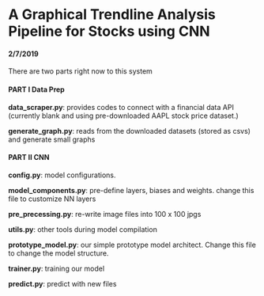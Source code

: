 # A Graphical Trendline Analysis Pipeline for Stocks using CNN


#### 2/7/2019

There are two parts right now to this system
#### PART I Data Prep

__data_scraper.py__: provides codes to connect with a financial data API (currently blank and using pre-downloaded AAPL stock price dataset.) 

__generate_graph.py__: reads from the downloaded datasets (stored as csvs) and generate small graphs 


#### PART II CNN

__config.py__: model configurations. 

__model_components.py__: pre-define layers, biases and weights. change this file to customize NN layers 

__pre_precessing.py__: re-write image files into 100 x 100 jpgs

__utils.py__: other tools during model compilation  

__prototype_model.py__: our simple prototype model architect. Change this file to change the model structure.

__trainer.py__: training our model

__predict.py__: predict with new files 

